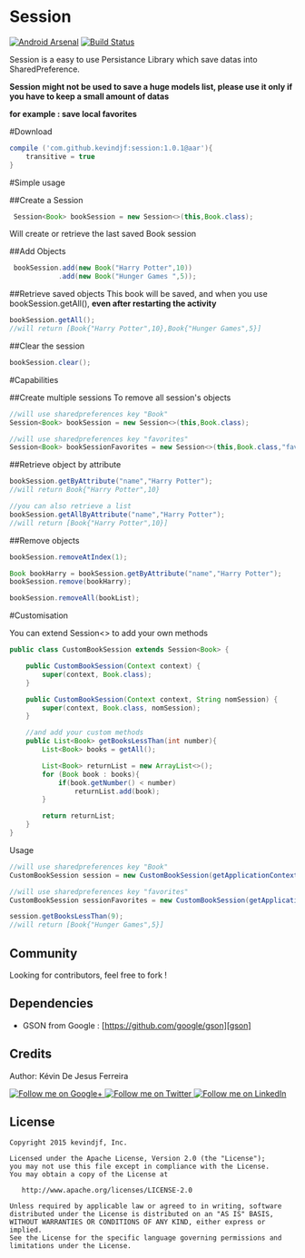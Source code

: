 Session
=======

[![Android Arsenal](https://img.shields.io/badge/Android%20Arsenal-Session-brightgreen.svg?style=flat)](http://android-arsenal.com/details/1/1792)
[![Build Status](https://travis-ci.org/kevindjf/Session.svg)](https://travis-ci.org/kevindjf/Session)


Session is a easy to use Persistance Library which save datas into SharedPreference.

**Session might not be used to save a huge models list, please use it only if you have to keep a small amount of datas**

**for example : save local favorites**

#Download

```groovy
compile ('com.github.kevindjf:session:1.0.1@aar'){
    transitive = true
}
```

#Simple usage

##Create a Session
```java
 Session<Book> bookSession = new Session<>(this,Book.class);
```

Will create or retrieve the last saved Book session

##Add Objects
```java
 bookSession.add(new Book("Harry Potter",10))
            .add(new Book("Hunger Games ",5));
```

##Retrieve saved objects
This book will be saved, and when you use bookSession.getAll(), **even after restarting the activity**
```java
bookSession.getAll();
//will return [Book{"Harry Potter",10},Book{"Hunger Games",5}]
```

##Clear the session
```java
bookSession.clear();
```

#Capabilities

##Create multiple sessions
To remove all session's objects
```java
//will use sharedpreferences key "Book"
Session<Book> bookSession = new Session<>(this,Book.class);

//will use sharedpreferences key "favorites"
Session<Book> bookSessionFavorites = new Session<>(this,Book.class,"favorites");
```

##Retrieve object by attribute
```java
bookSession.getByAttribute("name","Harry Potter");
//will return Book{"Harry Potter",10}

//you can also retrieve a list
bookSession.getAllByAttribute("name","Harry Potter");
//will return [Book{"Harry Potter",10}]
```

##Remove objects
```java
bookSession.removeAtIndex(1);

Book bookHarry = bookSession.getByAttribute("name","Harry Potter");
bookSession.remove(bookHarry);

bookSession.removeAll(bookList);
```

#Customisation

You can extend Session<> to add your own methods
```java
public class CustomBookSession extends Session<Book> {

    public CustomBookSession(Context context) {
        super(context, Book.class);
    }

    public CustomBookSession(Context context, String nomSession) {
        super(context, Book.class, nomSession);
    }

    //and add your custom methods
    public List<Book> getBooksLessThan(int number){
        List<Book> books = getAll();

        List<Book> returnList = new ArrayList<>();
        for (Book book : books){
            if(book.getNumber() < number)
                returnList.add(book);
        }

        return returnList;
    }
}
```

Usage
```java
//will use sharedpreferences key "Book"
CustomBookSession session = new CustomBookSession(getApplicationContext());

//will use sharedpreferences key "favorites"
CustomBookSession sessionFavorites = new CustomBookSession(getApplicationContext(),"favorites");

session.getBooksLessThan(9);
//will return [Book{"Hunger Games",5}]
```

Community
--------

Looking for contributors, feel free to fork !

Dependencies
--------

- GSON from Google : [https://github.com/google/gson][gson]

Credits
-------

Author: Kévin De Jesus Ferreira

<a href="https://plus.google.com/+DeJesusFerreiraKévin">
  <img alt="Follow me on Google+"
       src="https://raw.githubusercontent.com/florent37/DaVinci/master/mobile/src/main/res/drawable-hdpi/gplus.png" />
</a>
<a href="https://twitter.com/DeJesusFKvin">
  <img alt="Follow me on Twitter"
       src="https://raw.githubusercontent.com/florent37/DaVinci/master/mobile/src/main/res/drawable-hdpi/twitter.png" />
</a>
<a href="https://www.linkedin.com/profile/view?id=297859826">
  <img alt="Follow me on LinkedIn"
       src="https://raw.githubusercontent.com/florent37/DaVinci/master/mobile/src/main/res/drawable-hdpi/linkedin.png" />
</a>


License
--------

    Copyright 2015 kevindjf, Inc.

    Licensed under the Apache License, Version 2.0 (the "License");
    you may not use this file except in compliance with the License.
    You may obtain a copy of the License at

       http://www.apache.org/licenses/LICENSE-2.0

    Unless required by applicable law or agreed to in writing, software
    distributed under the License is distributed on an "AS IS" BASIS,
    WITHOUT WARRANTIES OR CONDITIONS OF ANY KIND, either express or implied.
    See the License for the specific language governing permissions and
    limitations under the License.
    
[gson]: https://github.com/google/gson
